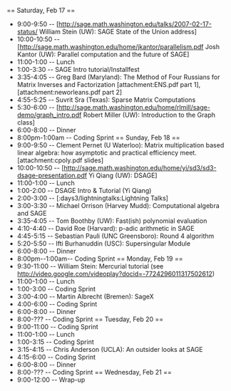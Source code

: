 == Saturday, Feb 17 ==
 * 9:00-9:50 -- [http://sage.math.washington.edu/talks/2007-02-17-status/ William Stein (UW): SAGE State of the Union address]
 * 10:00-10:50 -- [http://sage.math.washington.edu/home/jkantor/parallelism.pdf Josh Kantor (UW): Parallel computation and the future of SAGE]
 * 11:00-1:00 -- Lunch
 * 1:00-3:30 -- SAGE Intro tutorial/Installfest
 * 3:35-4:05 -- Greg Bard (Maryland): The Method of Four Russians for Matrix Inverses and Factorization [attachment:ENS.pdf part 1], [attachment:neworleans.pdf part 2]
 * 4:55-5:25 -- Suvrit Sra (Texas): Sparse Matrix Computations
 * 5:30-6:00 -- [http://sage.math.washington.edu/home/rlmill/sage-demo/graph_intro.pdf Robert Miller (UW): Introduction to the Graph class]
 * 6:00-8:00 -- Dinner
 * 8:00pm-1:00am -- Coding Sprint
== Sunday, Feb 18 ==
 * 9:00-9:50 -- Clement Pernet (U Waterloo): Matrix multiplication based linear algebra: how asymptotic and practical efficiency meet. [attachment:cpoly.pdf slides]
 * 10:00-10:50 -- [http://sage.math.washington.edu/home/yi/sd3/sd3-dsage-presentation.pdf Yi Qiang (UW): DSAGE]
 * 11:00-1:00 -- Lunch
 * 1:00-2:00 -- DSAGE Intro & Tutorial (Yi Qiang)
 * 2:00-3:00 -- [:days3/lightningtalks:Lightning Talks]
 * 3:00-3:30 -- Michael Orrison (Harvey Mudd):  Computational algebra and SAGE
 * 3:35-4:05 -- Tom Boothby (UW): Fast(ish) polynomial evaluation
 * 4:10-4:40 -- David Roe (Harvard): p-adic arithmetic in SAGE
 * 4:45-5:15 -- Sebastian Pauli (UNC Greensboro): Round 4 algorithm
 * 5:20-5:50 -- Ifti Burhanuddin (USC): Supersingular Module
 * 6:00-8:00 -- Dinner
 * 8:00pm--1:00am-- Coding Sprint
== Monday, Feb 19 ==
 * 9:30-11:00 -- William Stein: Mercurial tutorial (see http://video.google.com/videoplay?docid=-7724296011317502612)
 * 11:00-1:00 -- Lunch
 * 1:00-3:00 -- Coding Sprint
 * 3:00-4:00 -- Martin Albrecht (Bremen): SageX
 * 4:00-6:00 -- Coding Sprint
 * 6:00-8:00 -- Dinner
 * 8:00-??? -- Coding Sprint
== Tuesday, Feb 20 ==
 * 9:00-11:00 -- Coding Sprint
 * 11:00-1:00 -- Lunch
 * 1:00-3:15 -- Coding Sprint
 * 3:15-4:15 -- Chris Anderson (UCLA): An outsider looks at SAGE
 * 4:15-6:00 -- Coding Sprint
 * 6:00-8:00 -- Dinner
 * 8:00-??? -- Coding Sprint
== Wednesday, Feb 21 ==
 * 9:00-12:00 -- Wrap-up
